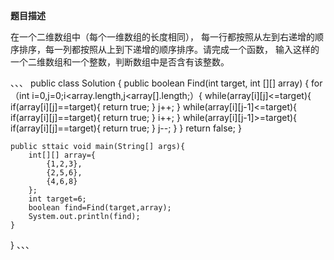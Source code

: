 **题目描述**

在一个二维数组中（每个一维数组的长度相同），
每一行都按照从左到右递增的顺序排序，每一列都按照从上到下递增的顺序排序。请完成一个函数，
输入这样的一个二维数组和一个整数，判断数组中是否含有该整数。


、、、
public class Solution {
    public boolean Find(int target, int [][] array) {
        for（int i=0,j=0;i<array.length,j<array[].length;）{
               while(array[i][j]<=target){
                if(array[i][j]==target){
                    return true;
                }
                j++;
            }
            while(array[i][j-1]<=target){
                if(array[i][j]==target){
                    return true;
                }
                i++;
            }
            while(array[i][j-1]>=target){
                  if(array[i][j]==target){
                    return true;
                }
                j--;
            }
        }
        return false;
    }
    
    public sttaic void main(String[] args){
        int[][] array={
            {1,2,3},
            {2,5,6},
            {4,6,8}
        };
        int target=6;
        boolean find=Find(target,array);
        System.out.println(find);
    }
}
、、、
